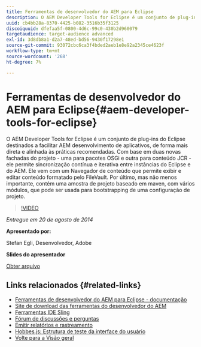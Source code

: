 ```yaml
---
title: Ferramentas de desenvolvedor do AEM para Eclipse
description: O AEM Developer Tools for Eclipse é um conjunto de plug-ins do Eclipse destinados a facilitar AEM desenvolvimento de aplicativos, de forma mais direta e alinhada às práticas recomendadas. Com base em duas novas fachadas do projeto - uma para pacotes OSGi e outra para conteúdo JCR - ele permite sincronização contínua e iterativa entre instâncias do Eclipse e do AEM. Ele vem com um Navegador de conteúdo que permite exibir e editar conteúdo formatado pelo FileVault. Por último, mas não menos importante, contém uma amostra de projeto baseado em maven, com vários módulos, que pode ser usada para bootstrapping de uma configuração de projeto.
uuid: cb4bb28a-8370-4425-b082-3516b35f3125
discoiquuid: dfefaa5f-0800-4d6c-99c0-430b2d960079
targetaudience: target-audience advanced
exl-id: 3d8db8a1-d2a7-48ed-bd56-9430f17298e1
source-git-commit: 93072cbc6ca3f4bded2aeb1e8e92a2345ce4623f
workflow-type: tm+mt
source-wordcount: '268'
ht-degree: 7%

---
```


# Ferramentas de desenvolvedor do AEM para Eclipse{#aem-developer-tools-for-eclipse}

O AEM Developer Tools for Eclipse é um conjunto de plug-ins do Eclipse destinados a facilitar AEM desenvolvimento de aplicativos, de forma mais direta e alinhada às práticas recomendadas. Com base em duas novas fachadas do projeto - uma para pacotes OSGi e outra para conteúdo JCR - ele permite sincronização contínua e iterativa entre instâncias do Eclipse e do AEM. Ele vem com um Navegador de conteúdo que permite exibir e editar conteúdo formatado pelo FileVault. Por último, mas não menos importante, contém uma amostra de projeto baseado em maven, com vários módulos, que pode ser usada para bootstrapping de uma configuração de projeto.

>[!VIDEO](https://video.tv.adobe.com/v/19465/?quality=9)

*Entregue em 20 de agosto de 2014*

**Apresentado por:**

Stefan Egli, Desenvolvedor, Adobe

**Slides do apresentador**

[Obter arquivo](assets/aem-dev-tools-cq-gems.pdf)

## Links relacionados {#related-links}

* [Ferramentas de desenvolvedor do AEM para Eclipse - documentação](http://docs.adobe.com/docs/en/dev-tools/aem-eclipse.html)
* [Site de download das ferramentas do desenvolvedor do AEM](http://eclipse.adobe.com/aem/dev-tools/)
* [Ferramentas IDE Sling](https://sling.apache.org/documentation/development/ide-tooling.html)
* [Fórum de discussões e perguntas](http://help-forums.adobe.com/content/adobeforums/en/experience-manager-forum/adobe-experience-manager.html)
* [Emitir relatórios e rastreamento](https://github.com/Adobe-Marketing-Cloud/aem-eclipse-developer-tools/issues)
* [Hobbes.js: Estrutura de teste da interface do usuário](http://docs.adobe.com/docs/en/aem/6-0/develop/components/hobbes.html)
* [Volte para a Visão geral](https://helpx.adobe.com/experience-manager/kt/eseminars/gems/aem-index.html)

